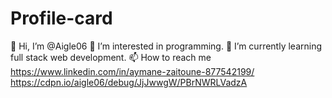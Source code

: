 # Profile-card
👋 Hi, I’m @Aigle06
👀 I’m interested in programming.
🌱 I’m currently learning full stack web development.
📫 How to reach me https://www.linkedin.com/in/aymane-zaitoune-877542199/
https://cdpn.io/aigle06/debug/JjJwwgW/PBrNWRLVadzA
